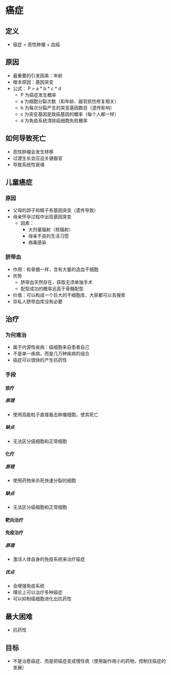 

# 癌症

## 定义
* 癌症 = 恶性肿瘤 + 血癌

## 原因
* 最重要的引发因素：年龄
* 根本原因：基因突变
* 公式： P = a * b * c * d 
    * P 为癌症发生概率
    * a 为细胞分裂次数（和年龄、器官损伤修复相关）
    * b 为每次分裂产生的突变基因数目（遗传影响）
    * c 为突变基因是致癌基因的概率（每个人都一样）
    * d 为免疫系统清除癌细胞失败概率

## 如何导致死亡
* 恶性肿瘤会发生转移
* 过渡生长会压迫关键器官
* 导致系统性衰竭

## 儿童癌症

### 原因
* 父母的卵子和精子有基因突变（遗传导致）
* 母亲怀孕过程中出现基因突变
    * 因素：
        * 大剂量辐射（核辐射）
        * 母亲不良的生活习惯
        * 病毒感染

### 脐带血
* 作用：和骨髓一样，含有大量的造血干细胞
* 优势
    * 脐带血天然存在，获取无须单独手术
    * 配型成功的概率远高于骨髓配型
* 价值：可以构成一个巨大的干细胞库，大家都可以去搜索
* 存私人脐带血库没有必要


## 治疗

### 为何难治
* 属于内源性疾病：癌细胞来自患者自己
* 不是单一疾病，而是几万种疾病的组合
* 癌症可以很快的产生抗药性

### 手段

#### 放疗
##### 原理
* 使用高能粒子直接轰击肿瘤细胞，使其死亡

##### 缺点
* 无法区分癌细胞和正常细胞

#### 化疗
##### 原理
* 使用药物来杀死快速分裂的细胞

##### 缺点
* 无法区分癌细胞和正常细胞

#### 靶向治疗


#### 免疫治疗
##### 原理
* 激活人体自身的免疫系统来治疗癌症

##### 优点
* 会增强免疫系统
* 理论上可以治疗多种癌症
* 可以抑制癌细胞进化出抗药性

## 最大困难
* 抗药性


## 目标
* 不是治愈癌症、而是把癌症变成慢性病（使用副作用小的药物，控制住癌症的发展）